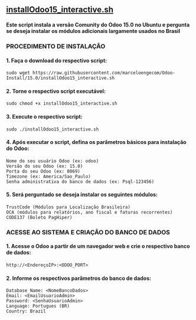 
## [installOdoo15_interactive.sh](https://github.com/marceloengecom/Odoo-Install/blob/15.0/installOdoo15_interactive.sh)
#### Este script instala a versão Comunity do Odoo 15.0 no Ubuntu e pergunta se deseja instalar os módulos adicionais largamente usados no Brasil



### PROCEDIMENTO DE INSTALAÇÃO

#### 1. Faça o download do respectivo script:
```
sudo wget https://raw.githubusercontent.com/marceloengecom/Odoo-Install/15.0/installOdoo15_interactive.sh
```

#### 2. Torne o respectivo script executável:
```
sudo chmod +x installOdoo15_interactive.sh
```

#### 3. Execute o respectivo script:
```
sudo ./installOdoo15_interactive.sh
```

#### 4. Após executar o script, defina os parâmetros básicos para instalação do Odoo:
```
Nome do seu usuário Odoo (ex: odoo)
Versão do seu Odoo (ex: 15.0)
Porta do seu Odoo (ex: 8069)
Timezone (ex: America/Sao_Paulo)
Senha administrativa do banco de dados (ex: Psql-123456)
```

#### 5. Será perguntado se deseja instalar os seguintes módulos:
```
TrustCode (Módulos para Localização Brasileira)
OCA (módulos para relatórios, ano fiscal e faturas recorrentes)
CODE137 (Boleto PagHiper)
```

### ACESSE AO SISTEMA E CRIAÇÃO DO BANCO DE DADOS

#### 1. Acesse o Odoo a partir de um navegador web e crie o respectivo banco de dados:
```
http://<EndereçoIP>:<ODOO_PORT>
```

#### 2. Informe os respectivos parâmetros do banco de dados:
```Master Password: <DB_ADMINPASS>
Database Name: <NomeBancoDados>
Email: <EmailUsuarioAdmin>
Password: <SenhaUsuarioAdmin>
Language: Portugues (BR)
Country: Brazil
```
